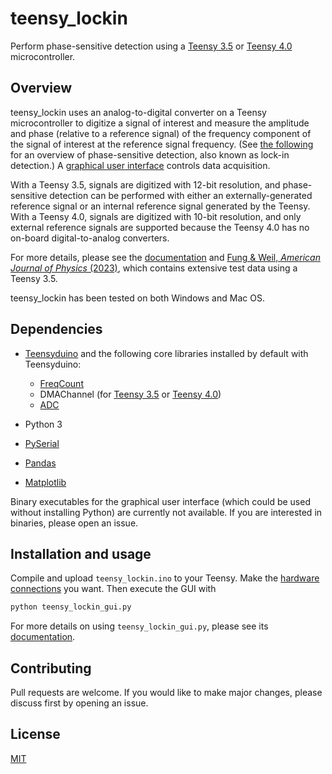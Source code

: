 # teensy_lockin

Perform phase-sensitive detection using a [Teensy 3.5](https://www.pjrc.com/store/teensy35.html) or [Teensy 4.0](https://www.pjrc.com/store/teensy35.html) microcontroller.

## Overview

teensy_lockin uses an analog-to-digital converter on a Teensy microcontroller to digitize a signal of interest and measure the amplitude and phase (relative to a reference signal) of the frequency component of the signal of interest at the reference signal frequency. (See [the following](https://en.wikipedia.org/wiki/Lock-in_amplifier) for an overview of phase-sensitive detection, also known as lock-in detection.) A [graphical user interface](teensy_lockin_gui.py) controls data acquisition.

With a Teensy 3.5, signals are digitized with 12-bit resolution, and phase-sensitive detection can be performed with either an externally-generated reference signal or an internal reference signal generated by the Teensy. With a Teensy 4.0, signals are digitized with 10-bit resolution, and only external reference signals are supported because the Teensy 4.0 has no on-board digital-to-analog converters.

For more details, please see the [documentation](docs/) and [Fung & Weil, *American Journal of Physics* (2023)](https://doi.org/10.1119/5.0126691), which contains extensive test data using a Teensy 3.5.

teensy_lockin has been tested on both Windows and Mac OS.


## Dependencies

* [Teensyduino](https://www.pjrc.com/teensy/teensyduino.html) and the following core libraries installed by default with Teensyduino:
    * [FreqCount](https://www.pjrc.com/teensy/td_libs_FreqCount.html)
    * DMAChannel (for [Teensy 3.5](https://github.com/PaulStoffregen/cores/blob/master/teensy3/DMAChannel.h) or [Teensy 4.0](https://github.com/PaulStoffregen/cores/blob/master/teensy4/DMAChannel.h))
    * [ADC](https://github.com/pedvide/ADC)


* Python 3
* [PySerial](https://github.com/pyserial/pyserial)
* [Pandas](https://pandas.pydata.org/)
* [Matplotlib](https://matplotlib.org/)

Binary executables for the graphical user interface (which could be used without installing Python) are currently not available. If you are interested in binaries, please open an issue.

## Installation and usage

Compile and upload `teensy_lockin.ino` to your Teensy. Make the [hardware connections](docs/hardware.md) you want. Then execute the GUI with

```bash
python teensy_lockin_gui.py
```

For more details on using `teensy_lockin_gui.py`, please see its [documentation](docs/software.md).


## Contributing
Pull requests are welcome. If you would like to make major changes, please discuss first by opening an issue.


## License
[MIT](LICENSE.md)

